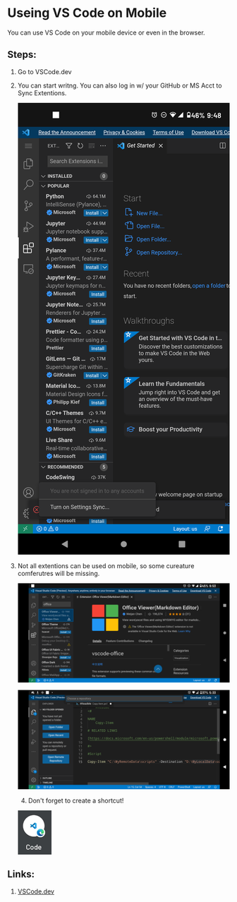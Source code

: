 # Useing VS Code on Mobile

You can use VS Code on your mobile device or even in the browser.

## Steps:

1. Go to VSCode.dev
2. You can start writng. You can also log in w/ your GitHub or MS Acct to Sync Extentions.

   ![1662935667665](image/ReadMe/1662935667665.png)
3. Not all extentions can be used on mobile, so some cureature comferutres will be missing.

   ![1662935824531](image/ReadMe/1662935824531.png)

   ![1662936065723](image/ReadMe/1662936065723.png)

   4. Don't forget to create a shortcut!

   ![1662936048347](image/ReadMe/1662936048347.png)

## Links:

1. [VSCode.dev](VSCode.dev)
